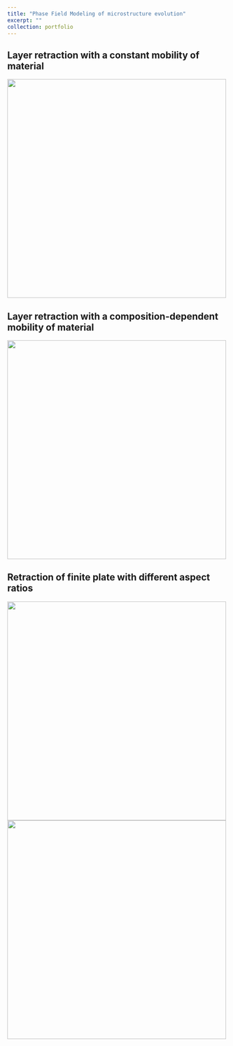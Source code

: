 ```yaml
---
title: "Phase Field Modeling of microstructure evolution"
excerpt: ""
collection: portfolio
---
```


## Layer retraction with a constant mobility of material 

<img src="https://maozirui.github.io/images/independent.gif" width="500"/>

## Layer retraction with a composition-dependent mobility of material

<img src="https://maozirui.github.io/images/dependent.gif" width="500"/>



## Retraction of finite plate with different aspect ratios 

<img src="https://maozirui.github.io/images/36.gif" width="500"/>  <img src="https://maozirui.github.io/images/60.gif" width="500"/>